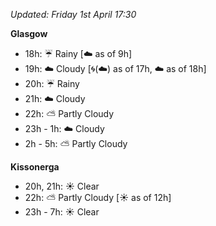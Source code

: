 *Updated: Friday 1st April 17:30*

**Glasgow**

* 18h: :umbrella: Rainy [:cloud: as of 9h]
* 19h: :cloud: Cloudy [:cyclone:(:cloud:) as of 17h, :cloud: as of 18h]
* 20h: :umbrella: Rainy
* 21h: :cloud: Cloudy
* 22h: :partly_sunny: Partly Cloudy
* 23h - 1h: :cloud: Cloudy
* 2h - 5h: :partly_sunny: Partly Cloudy

**Kissonerga**

* 20h, 21h: :sunny: Clear
* 22h: :partly_sunny: Partly Cloudy [:sunny: as of 12h]
* 23h - 7h: :sunny: Clear
